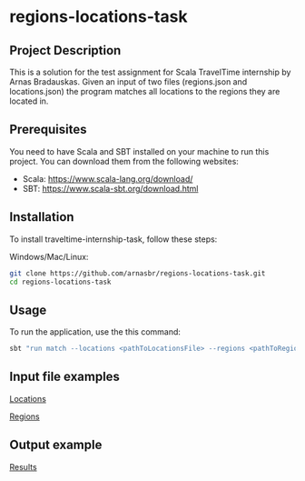 # regions-locations-task

## Project Description

This is a solution for the test assignment for Scala TravelTime internship by Arnas Bradauskas. Given an input of two files (regions.json and locations.json) the program matches all locations to the regions they are located in.

## Prerequisites
You need to have Scala and SBT installed on your machine to run this project. You can download them from the following websites:

* Scala: https://www.scala-lang.org/download/
* SBT: https://www.scala-sbt.org/download.html

## Installation

To install traveltime-internship-task, follow these steps:

Windows/Mac/Linux:

```bash
git clone https://github.com/arnasbr/regions-locations-task.git
cd regions-locations-task
```

## Usage
To run the application, use the this command:

```bash
sbt "run match --locations <pathToLocationsFile> --regions <pathToRegionsFile> --output <pathToOutputFile>"
```

## Input file examples
[Locations](https://github.com/traveltime-dev/internship-task/blob/master/input/locations.json)

[Regions](https://github.com/traveltime-dev/internship-task/blob/master/input/regions.json)

## Output example
[Results](https://github.com/traveltime-dev/internship-task/blob/master/output/results.json)
